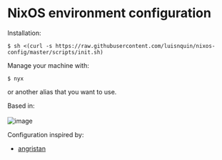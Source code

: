 # NixOS environment configuration

Installation:
```
$ sh <(curl -s https://raw.githubusercontent.com/luisnquin/nixos-config/master/scripts/init.sh)
```

Manage your machine with:
```
$ nyx
```
or another alias that you want to use.


Based in:<br /><br />
![image](https://user-images.githubusercontent.com/86449787/183443225-e7442ddf-ab0f-47d1-b712-68a6d1d669c6.png)

Configuration inspired by:
 - [angristan](https://github.com/angristan/nixos-config)
